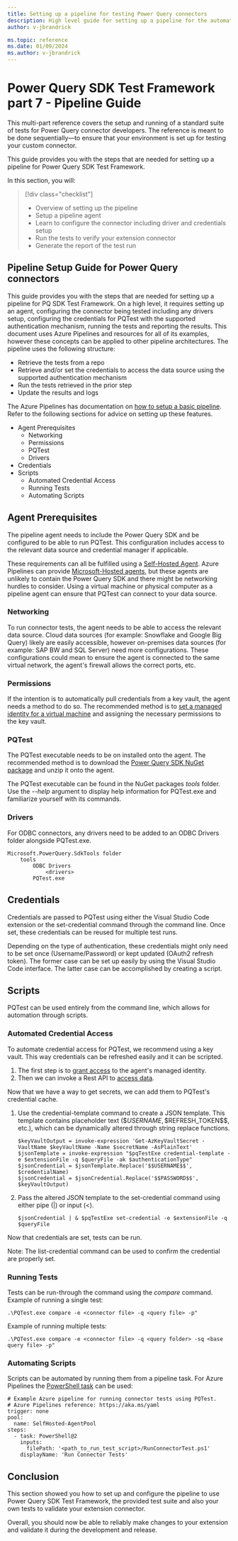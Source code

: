 ```yaml
---
title: Setting up a pipeline for testing Power Query connectors
description: High level guide for setting up a pipeline for the automated testing of Power Query connectors
author: v-jbrandrick

ms.topic: reference
ms.date: 01/09/2024
ms.author: v-jbrandrick
---
```


# Power Query SDK Test Framework part 7 - Pipeline Guide

This multi-part reference covers the setup and running of a standard suite of tests for Power Query connector developers. The reference is meant to be done sequentially—to ensure that your environment is set up for testing your custom connector.

This guide provides you with the steps that are needed for setting up a pipeline for Power Query SDK Test Framework.

In this section, you will:

> [!div class="checklist"]
>
> * Overview of setting up the pipeline
> * Setup a pipeline agent
> * Learn to configure the connector including driver and credentials setup
> * Run the tests to verify your extension connector
> * Generate the report of the test run

## Pipeline Setup Guide for Power Query connectors

This guide provides you with the steps that are needed for setting up a pipeline for PQ SDK Test Framework. On a high level, it requires setting up an agent, configuring the connector being tested including any drivers setup, configuring the credentials for PQTest with the supported authentication mechanism, running the tests and reporting the results. This document uses Azure Pipelines and resources for all of its examples, however these concepts can be applied to other pipeline architectures.
The pipeline uses the following structure:

* Retrieve the tests from a repo
* Retrieve and/or set the credentials to access the data source using the supported authentication mechanism
* Run the tests retrieved in the prior step
* Update the results and logs

The Azure Pipelines has documentation on [how to setup a basic pipeline](/azure/devops/pipelines/create-first-pipeline). Refer to the following sections for advice on setting up these features.

* Agent Prerequisites
  * Networking
  * Permissions
  * PQTest
  * Drivers
* Credentials
* Scripts
  * Automated Credential Access
  * Running Tests
  * Automating Scripts

## Agent Prerequisites

The pipeline agent needs to include the Power Query SDK and be configured to be able to run PQTest. This configuration includes access to the relevant data source and credential manager if applicable.

These requirements can all be fulfilled using a [Self-Hosted Agent](/azure/devops/pipelines/agents/windows-agent). Azure Pipelines can provide [Microsoft-Hosted agents](/azure/devops/pipelines/agents/hosted), but these agents are unlikely to contain the Power Query SDK and there might be networking hurdles to consider. Using a virtual machine or physical computer as a pipeline agent can ensure that PQTest can connect to your data source.

### Networking

To run connector tests, the agent needs to be able to access the relevant data source. Cloud data sources (for example: Snowflake and Google Big Query) likely are easily accessible, however on-premises data sources (for example: SAP BW and SQL Server) need more configurations. These configurations could mean to ensure the agent is connected to the same virtual network, the agent's firewall allows the correct ports, etc.

### Permissions

If the intention is to automatically pull credentials from a key vault, the agent needs a method to do so. The recommended method is to [set a managed identity for a virtual machine](/azure/active-directory/managed-identities-azure-resources/qs-configure-portal-windows-vm) and assigning the necessary permissions to the key vault.

### PQTest

The PQTest executable needs to be on installed onto the agent. The recommended method is to download the [Power Query SDK NuGet package](https://www.nuget.org/packages/Microsoft.PowerQuery.SdkTools/) and unzip it onto the agent.

The PQTest executable can be found in the NuGet packages *tools* folder. Use the *--help* argument to display help information for PQTest.exe and familiarize yourself with its commands.

### Drivers

For ODBC connectors, any drivers need to be added to an ODBC Drivers folder alongside PQTest.exe.

```powerquery-m
Microsoft.PowerQuery.SdkTools folder
    tools
        ODBC Drivers
            <drivers>
        PQTest.exe
```

## Credentials

Credentials are passed to PQTest using either the Visual Studio Code extension or the set-credential command through the command line. Once set, these credentials can be reused for multiple test runs.

Depending on the type of authentication, these credentials might only need to be set once (Username/Password) or kept updated (OAuth2 refresh token). The former case can be set up easily by using the Visual Studio Code interface. The latter case can be accomplished by creating a script.

## Scripts

PQTest can be used entirely from the command line, which allows for automation through scripts.

### Automated Credential Access

To automate credential access for PQTest, we recommend using a key vault. This way credentials can be refreshed easily and it can be scripted.

1. The first step is to [grant access](/entra/identity/managed-identities-azure-resources/tutorial-windows-vm-access-nonaad) to the agent's managed identity.
2. Then we can invoke a Rest API to [access data](/entra/identity/managed-identities-azure-resources/tutorial-windows-vm-access-nonaad).

Now that we have a way to get secrets, we can add them to PQTest's credential cache.

1. Use the credential-template command to create a JSON template. This template contains placeholder text (\$$USERNAME$$, \$$REFRESH_TOKEN\$$, etc.), which can be dynamically altered through string replace functions.

    ```powerquery-m
    $keyVaultOutput = invoke-expression 'Get-AzKeyVaultSecret -VaultName $keyVaultName -Name $secretName -AsPlainText'
    $jsonTemplate = invoke-expression "$pqTestExe credential-template -e $extensionFile -q $queryFile -ak $authenticationType"
    $jsonCredential = $jsonTemplate.Replace('$$USERNAME$$', $credentialName)
    $jsonCredential = $jsonCredential.Replace('$$PASSWORD$$', $keyVaultOutput)
    ```

2. Pass the altered JSON template to the set-credential command using either pipe (|) or input (<).

    ```powerquery-m
    $jsonCredential | & $pqTestExe set-credential -e $extensionFile -q $queryFile
    ```

Now that credentials are set, tests can be run.

Note: The list-credential command can be used to confirm the credential are properly set.

### Running Tests

Tests can be run-through the command using the *compare* command. Example of running a single test:

```powerquery-m
.\PQTest.exe compare -e <connector file> -q <query file> -p"
```

Example of running multiple tests:

```powerquery-m
.\PQTest.exe compare -e <connector file> -q <query folder> -sq <base query file> -p"
```

### Automating Scripts

Scripts can be automated by running them from a pipeline task. For Azure Pipelines the [PowerShell task](/azure/devops/pipelines/tasks/reference/powershell-v2) can be used:

```powerquery-m
# Example Azure pipeline for running connector tests using PQTest.
# Azure Pipelines reference: https://aka.ms/yaml
trigger: none
pool:
  name: SelfHosted-AgentPool
steps:
  - task: PowerShell@2
    inputs:
      filePath: '<path_to_run_test_script>/RunConnectorTest.ps1'
    displayName: 'Run Connector Tests'
```

## Conclusion

This section showed you how to set up and configure the pipeline to use Power Query SDK Test Framework, the provided test suite and also your own tests to validate your extension connector.

Overall, you should now be able to reliably make changes to your extension and validate it during the development and release.
